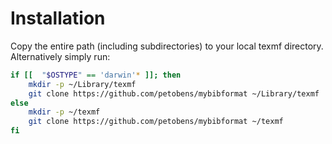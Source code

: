 # Installation

Copy the entire path (including subdirectories) to your local texmf
directory. Alternatively simply run:
```bash
if [[  "$OSTYPE" == 'darwin'* ]]; then
    mkdir -p ~/Library/texmf
    git clone https://github.com/petobens/mybibformat ~/Library/texmf
else
    mkdir -p ~/texmf
    git clone https://github.com/petobens/mybibformat ~/texmf
fi
```
